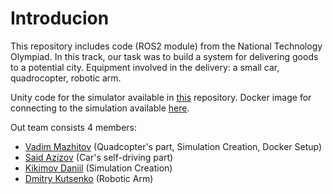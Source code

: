 # Introducion

This repository includes code (ROS2 module) from the National Technology Olympiad. 
In this track, our task was to build a system for delivering goods to a potential city. 
Equipment involved in the delivery: a small car, quadrocopter, robotic arm.

Unity code for the simulator available in [this](https://github.com/vadim-rm/NagibCarSimulator) repository.
Docker image for connecting to the simulation available [here](https://github.com/vadim-rm/CarSimDocker).

Out team consists 4 members:
  * [Vadim Mazhitov](https://github.com/vadim-rm) (Quadcopter's part, Simulation Creation, Docker Setup)
  * [Said Azizov](https://github.com/proton-bit) (Car's self-driving part) 
  * [Kikimov Daniil](https://github.com/katsushooter) (Simulation Creation)
  * [Dmitry Kutsenko](https://github.com/kdimon15) (Robotic Arm)
